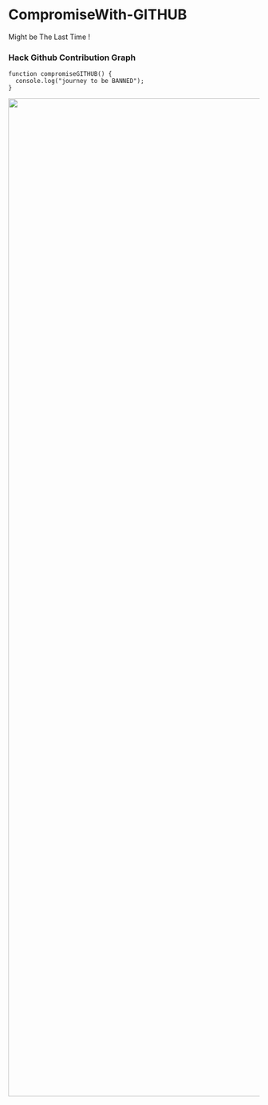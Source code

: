 # CompromiseWith-GITHUB
Might be The Last Time ! 


### Hack Github Contribution Graph
```
function compromiseGITHUB() {
  console.log("journey to be BANNED");
}
```
<img src="https://firebasestorage.googleapis.com/v0/b/storagefirebase2022.appspot.com/o/CompromiseWith-GITHUB.jpg?alt=media&token=86cad187-74ad-483a-8c53-49a4bb055135" width="2000" height="2000">

